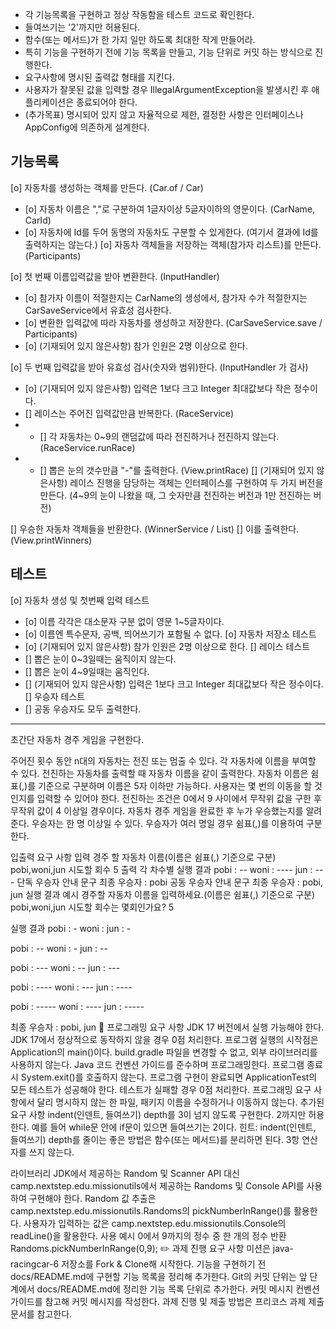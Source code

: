 
* 각 기능목록을 구현하고 정상 작동함을 테스트 코드로 확인한다.
* 들여쓰기는 '2'까지만 허용된다.
* 함수(또는 메서드)가 한 가지 일만 하도록 최대한 작게 만들어라.
* 특히 기능을 구현하기 전에 기능 목록을 만들고, 기능 단위로 커밋 하는 방식으로 진행한다.
* 요구사항에 명시된 출력값 형태를 지킨다.
* 사용자가 잘못된 값을 입력할 경우 IllegalArgumentException을 발생시킨 후 애플리케이션은 종료되어야 한다.
* (추가목표) 명시되어 있지 않고 자율적으로 제한, 결정한 사항은 인터페이스나 AppConfig에 의존하게 설계한다.

## 기능목록
[o] 자동차를 생성하는 객체를 만든다. (Car.of / Car)
 - [o] 자동차 이름은 ","로 구분하여 1글자이상 5글자이하의 영문이다. (CarName, CarId)
 - [o] 자동차에 Id를 두어 동명의 자동차도 구분할 수 있게한다. (여기서 결과에 Id를 출력하지는 않는다.)
[o] 자동차 객체들을 저장하는 객체(참가자 리스트)를 만든다. (Participants)

[o] 첫 번째 이름입력값을 받아 변환한다. (InputHandler)
 - [o] 참가자 이름이 적절한지는 CarName의 생성에서, 참가자 수가 적절한지는 CarSaveService에서 유효성 검사한다.
 - [o] 변환한 입력값에 따라 자동차를 생성하고 저장한다. (CarSaveService.save / Participants)
 - [o] (기재되어 있지 않은사항) 참가 인원은 2명 이상으로 한다.

[o] 두 번째 입력값을 받아 유효성 검사(숫자와 범위)한다. (InputHandler 가 검사)
 - [o] (기재되어 있지 않은사항) 입력은 1보다 크고 Integer 최대값보다 작은 정수이다.
 - [] 레이스는 주어진 입력값만큼 반복한다. (RaceService)
 - - [] 각 자동차는 0~9의 랜덤값에 따라 전진하거나 전진하지 않는다. (RaceService.runRace) 
 - - [] 뽑은 눈의 갯수만큼 "-"를 출력한다. (View.printRace)
[] (기재되어 있지 않은사항) 레이스 진행을 담당하는 객체는 인터페이스를 구현하여 두 가지 버전을 만든다.
     (4~9의 눈이 나왔을 때, 그 숫자만큼 전진하는 버전과 1만 전진하는 버전)

[] 우승한 자동차 객체들을 반환한다. (WinnerService / List)
[] 이를 출력한다. (View.printWinners)

## 테스트
[o] 자동차 생성 및 첫번째 입력 테스트
 - [o] 이름 각각은 대소문자 구분 없이 영문 1~5글자이다.
 - [o] 이름엔 특수문자, 공백, 띄어쓰기가 포함될 수 없다.
[o] 자동차 저장소 테스트
 - [o] (기재되어 있지 않은사항) 참가 인원은 2명 이상으로 한다.
[] 레이스 테스트
 - [] 뽑은 눈이 0~3일때는 움직이지 않는다.
 - [] 뽑은 눈이 4~9일때는 움직인다.
 - [] (기재되어 있지 않은사항) 입력은 1보다 크고 Integer 최대값보다 작은 정수이다.
[] 우승자 테스트
 - [] 공동 우승자도 모두 출력한다.

--------------------------------------------------------------------------------

초간단 자동차 경주 게임을 구현한다.

주어진 횟수 동안 n대의 자동차는 전진 또는 멈출 수 있다.
각 자동차에 이름을 부여할 수 있다. 전진하는 자동차를 출력할 때 자동차 이름을 같이 출력한다.
자동차 이름은 쉼표(,)를 기준으로 구분하며 이름은 5자 이하만 가능하다.
사용자는 몇 번의 이동을 할 것인지를 입력할 수 있어야 한다.
전진하는 조건은 0에서 9 사이에서 무작위 값을 구한 후 무작위 값이 4 이상일 경우이다.
자동차 경주 게임을 완료한 후 누가 우승했는지를 알려준다. 우승자는 한 명 이상일 수 있다.
우승자가 여러 명일 경우 쉼표(,)를 이용하여 구분한다.

입출력 요구 사항
입력
경주 할 자동차 이름(이름은 쉼표(,) 기준으로 구분)
pobi,woni,jun
시도할 회수
5
출력
각 차수별 실행 결과
pobi : --
woni : ----
jun : ---
단독 우승자 안내 문구
최종 우승자 : pobi
공동 우승자 안내 문구
최종 우승자 : pobi, jun
실행 결과 예시
경주할 자동차 이름을 입력하세요.(이름은 쉼표(,) 기준으로 구분)
pobi,woni,jun
시도할 회수는 몇회인가요?
5

실행 결과
pobi : -
woni :
jun : -

pobi : --
woni : -
jun : --

pobi : ---
woni : --
jun : ---

pobi : ----
woni : ---
jun : ----

pobi : -----
woni : ----
jun : -----

최종 우승자 : pobi, jun
🎯 프로그래밍 요구 사항
JDK 17 버전에서 실행 가능해야 한다. JDK 17에서 정상적으로 동작하지 않을 경우 0점 처리한다.
프로그램 실행의 시작점은 Application의 main()이다.
build.gradle 파일을 변경할 수 없고, 외부 라이브러리를 사용하지 않는다.
Java 코드 컨벤션 가이드를 준수하며 프로그래밍한다.
프로그램 종료 시 System.exit()를 호출하지 않는다.
프로그램 구현이 완료되면 ApplicationTest의 모든 테스트가 성공해야 한다. 테스트가 실패할 경우 0점 처리한다.
프로그래밍 요구 사항에서 달리 명시하지 않는 한 파일, 패키지 이름을 수정하거나 이동하지 않는다.
추가된 요구 사항
indent(인덴트, 들여쓰기) depth를 3이 넘지 않도록 구현한다. 2까지만 허용한다.
예를 들어 while문 안에 if문이 있으면 들여쓰기는 2이다.
힌트: indent(인덴트, 들여쓰기) depth를 줄이는 좋은 방법은 함수(또는 메서드)를 분리하면 된다.
3항 연산자를 쓰지 않는다.

라이브러리
JDK에서 제공하는 Random 및 Scanner API 대신 camp.nextstep.edu.missionutils에서 제공하는 Randoms 및 Console API를 사용하여 구현해야 한다.
Random 값 추출은 camp.nextstep.edu.missionutils.Randoms의 pickNumberInRange()를 활용한다.
사용자가 입력하는 값은 camp.nextstep.edu.missionutils.Console의 readLine()을 활용한다.
사용 예시
0에서 9까지의 정수 중 한 개의 정수 반환
Randoms.pickNumberInRange(0,9);
✏️ 과제 진행 요구 사항
미션은 java-racingcar-6 저장소를 Fork & Clone해 시작한다.
기능을 구현하기 전 docs/README.md에 구현할 기능 목록을 정리해 추가한다.
Git의 커밋 단위는 앞 단계에서 docs/README.md에 정리한 기능 목록 단위로 추가한다.
커밋 메시지 컨벤션 가이드를 참고해 커밋 메시지를 작성한다.
과제 진행 및 제출 방법은 프리코스 과제 제출 문서를 참고한다.